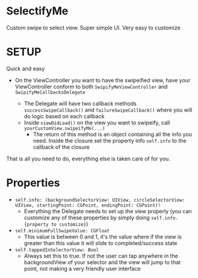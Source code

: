 # SelectifyMe
Custom swipe to select view. Super simple UI. Very easy to customize

# SETUP
Quick and easy

* On the ViewController you want to have the swipeified view, have your ViewController conform to both `SwipifyMeViewController` and `SwipifyMeCallbacksDelegate`

  - The Delegate will have two callback methods `successSwipeCallback()` and `failureSwipeCallback()` where you will do logic based on each callback
  - Inside `viewDidLoad()` on the view you want to swipeify, call `yourCustomView.swipeifyMe(...)`
    - The return of this method is an object containing all the info you need. Inside the closure set the property info `self.info` to the callback of the closure
    
That is all you need to do, everything else is taken care of for you.

# Properties
* `self.info: (backgroundSelectorView: UIView, circleSelectorView: UIView, startingPoint: CGPoint, endingPoint: CGPoint)!`
    - Everything the Delegate needs to set up the view properly (you can customize any of these properties by simply doing `self.info.{property to customize}`)
* `self.minimumFullSwipeValue: CGFloat`
    - This value is between 0 and 1, it's the value where if the view is greater than this value it will slide to completed/success state
* `self.tappedInSelectorView: Bool`
    - Always set this to true.  If not the user can tap anywhere in the backgroundView of your selector and the view will jump to that point, not making a very friendly user interface
